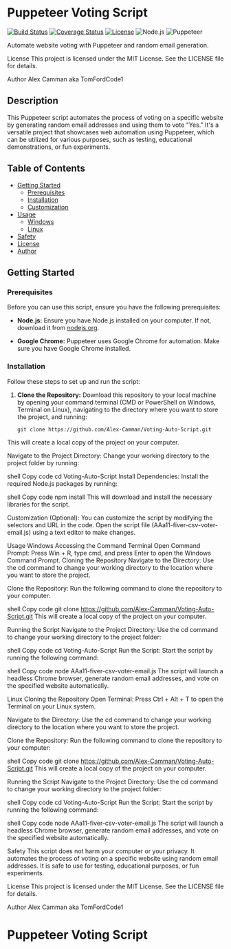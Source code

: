 # Puppeteer Voting Script

[![Build Status](https://travis-ci.com/Alex-Camman/Voting-Auto-Script.svg?branch=main)](https://travis-ci.com/Alex-Camman/Voting-Auto-Script)
[![Coverage Status](https://img.shields.io/badge/Coverage-100%25-success.svg)](https://coveralls.io/github/Alex-Camman/Voting-Auto-Script?branch=main)
[![License](https://img.shields.io/badge/License-MIT-blue.svg)](https://opensource.org/licenses/MIT)
![Node.js](https://img.shields.io/badge/Node.js-v14.17.5-brightgreen.svg)
![Puppeteer](https://img.shields.io/badge/Puppeteer-Web%20Automation-brightgreen.svg)

Automate website voting with Puppeteer and random email generation.

License
This project is licensed under the MIT License. See the LICENSE file for details.

Author
Alex Camman aka TomFordCode1

## Description

This Puppeteer script automates the process of voting on a specific website by generating random email addresses and using them to vote "Yes." It's a versatile project that showcases web automation using Puppeteer, which can be utilized for various purposes, such as testing, educational demonstrations, or fun experiments.

## Table of Contents

- [Getting Started](#getting-started)
  - [Prerequisites](#prerequisites)
  - [Installation](#installation)
  - [Customization](#customization)
- [Usage](#usage)
  - [Windows](#windows)
  - [Linux](#linux)
- [Safety](#safety)
- [License](#license)
- [Author](#author)

## Getting Started

### Prerequisites

Before you can use this script, ensure you have the following prerequisites:

- **Node.js:** Ensure you have Node.js installed on your computer. If not, download it from [nodejs.org](https://nodejs.org/).

- **Google Chrome:** Puppeteer uses Google Chrome for automation. Make sure you have Google Chrome installed.

### Installation

Follow these steps to set up and run the script:

1. **Clone the Repository:** Download this repository to your local machine by opening your command terminal (CMD or PowerShell on Windows, Terminal on Linux), navigating to the directory where you want to store the project, and running:

   ```shell
   git clone https://github.com/Alex-Camman/Voting-Auto-Script.git
This will create a local copy of the project on your computer.

Navigate to the Project Directory: Change your working directory to the project folder by running:

shell
Copy code
cd Voting-Auto-Script
Install Dependencies: Install the required Node.js packages by running:

shell
Copy code
npm install
This will download and install the necessary libraries for the script.

Customization (Optional): You can customize the script by modifying the selectors and URL in the code. Open the script file (AAa11-fiver-csv-voter-email.js) using a text editor to make changes.

Usage
Windows
Accessing the Command Terminal
Open Command Prompt: Press Win + R, type cmd, and press Enter to open the Windows Command Prompt.
Cloning the Repository
Navigate to the Directory: Use the cd command to change your working directory to the location where you want to store the project.

Clone the Repository: Run the following command to clone the repository to your computer:

shell
Copy code
git clone https://github.com/Alex-Camman/Voting-Auto-Script.git
This will create a local copy of the project on your computer.

Running the Script
Navigate to the Project Directory: Use the cd command to change your working directory to the project folder:

shell
Copy code
cd Voting-Auto-Script
Run the Script: Start the script by running the following command:

shell
Copy code
node AAa11-fiver-csv-voter-email.js
The script will launch a headless Chrome browser, generate random email addresses, and vote on the specified website automatically.

Linux
Cloning the Repository
Open Terminal: Press Ctrl + Alt + T to open the Terminal on your Linux system.

Navigate to the Directory: Use the cd command to change your working directory to the location where you want to store the project.

Clone the Repository: Run the following command to clone the repository to your computer:

shell
Copy code
git clone https://github.com/Alex-Camman/Voting-Auto-Script.git
This will create a local copy of the project on your computer.

Running the Script
Navigate to the Project Directory: Use the cd command to change your working directory to the project folder:

shell
Copy code
cd Voting-Auto-Script
Run the Script: Start the script by running the following command:

shell
Copy code
node AAa11-fiver-csv-voter-email.js
The script will launch a headless Chrome browser, generate random email addresses, and vote on the specified website automatically.

Safety
This script does not harm your computer or your privacy. It automates the process of voting on a specific website using random email addresses. It is safe to use for testing, educational purposes, or fun experiments.

License
This project is licensed under the MIT License. See the LICENSE file for details.

Author
Alex Camman aka TomFordCode1

# Puppeteer Voting Script


